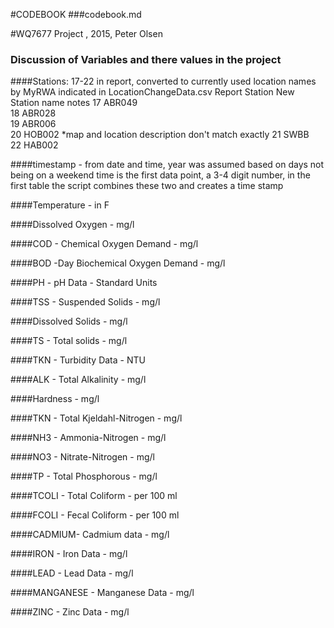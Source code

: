 #CODEBOOK
###codebook.md

#WQ7677 Project , 2015, Peter Olsen
### Discussion of Variables and there values in the project

####Stations: 17-22 in report, converted to currently used location names by MyRWA
   indicated in LocationChangeData.csv
   Report Station	New Station name	notes
	17				ABR049	
	18				ABR028	
	19				ABR006	
	20				HOB002			*map and location description don't match exactly
	21				SWBB	
	22				HAB002	
   
####timestamp  - from date and time, year was assumed based on days not being on a weekend
  time is the first data point, a 3-4 digit number, in the first table
   the script combines these two and creates a time stamp
  
####Temperature - in F

####Dissolved Oxygen - mg/l

####COD - Chemical Oxygen Demand - mg/l

 ####BOD -Day Biochemical Oxygen Demand - mg/l
 
 ####PH - pH Data - Standard Units
 
 ####TSS - Suspended Solids - mg/l
 
 ####Dissolved Solids - mg/l
 
 ####TS - Total solids - mg/l
 
 ####TKN - Turbidity Data - NTU
 
 ####ALK - Total Alkalinity - mg/l
 
 ####Hardness - mg/l
 
 ####TKN - Total Kjeldahl-Nitrogen - mg/l
 
 ####NH3 - Ammonia-Nitrogen - mg/l
 
 ####NO3 - Nitrate-Nitrogen - mg/l
 
 ####TP - Total Phosphorous - mg/l
 
 ####TCOLI - Total Coliform - per 100 ml 
 
 ####FCOLI - Fecal Coliform  - per 100 ml
 
 ####CADMIUM- Cadmium data - mg/l
 
 ####IRON - Iron Data - mg/l
 
 ####LEAD - Lead Data - mg/l
 
 ####MANGANESE - Manganese Data - mg/l
 
 ####ZINC - Zinc Data - mg/l
 
 